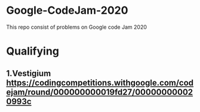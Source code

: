 # Google-CodeJam-2020

This repo consist of problems on Google code Jam 2020

# Qualifying
## 1.Vestigium https://codingcompetitions.withgoogle.com/codejam/round/000000000019fd27/000000000020993c
